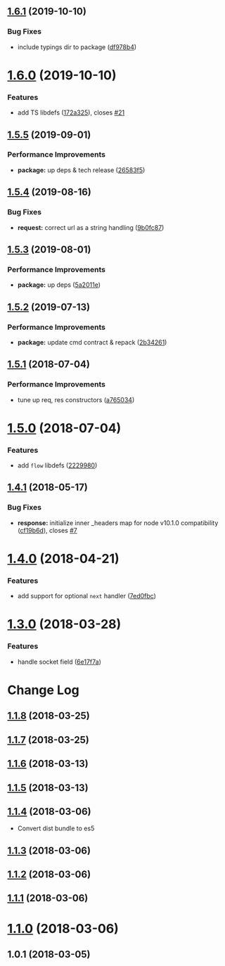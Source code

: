 ## [1.6.1](https://github.com/antongolub/reqresnext/compare/v1.6.0...v1.6.1) (2019-10-10)


### Bug Fixes

* include typings dir to package ([df978b4](https://github.com/antongolub/reqresnext/commit/df978b4))

# [1.6.0](https://github.com/antongolub/reqresnext/compare/v1.5.5...v1.6.0) (2019-10-10)


### Features

* add TS libdefs ([172a325](https://github.com/antongolub/reqresnext/commit/172a325)), closes [#21](https://github.com/antongolub/reqresnext/issues/21)

## [1.5.5](https://github.com/antongolub/reqresnext/compare/v1.5.4...v1.5.5) (2019-09-01)


### Performance Improvements

* **package:** up deps & tech release ([26583f5](https://github.com/antongolub/reqresnext/commit/26583f5))

## [1.5.4](https://github.com/antongolub/reqresnext/compare/v1.5.3...v1.5.4) (2019-08-16)


### Bug Fixes

* **request:** correct url as a string handling ([9b0fc87](https://github.com/antongolub/reqresnext/commit/9b0fc87))

## [1.5.3](https://github.com/antongolub/reqresnext/compare/v1.5.2...v1.5.3) (2019-08-01)


### Performance Improvements

* **package:** up deps ([5a2011e](https://github.com/antongolub/reqresnext/commit/5a2011e))

## [1.5.2](https://github.com/antongolub/reqresnext/compare/v1.5.1...v1.5.2) (2019-07-13)


### Performance Improvements

* **package:** update cmd contract & repack ([2b34261](https://github.com/antongolub/reqresnext/commit/2b34261))

## [1.5.1](https://github.com/antongolub/reqresnext/compare/v1.5.0...v1.5.1) (2018-07-04)


### Performance Improvements

* tune up req, res constructors ([a765034](https://github.com/antongolub/reqresnext/commit/a765034))

# [1.5.0](https://github.com/antongolub/reqresnext/compare/v1.4.1...v1.5.0) (2018-07-04)


### Features

* add `flow` libdefs ([2229980](https://github.com/antongolub/reqresnext/commit/2229980))

<a name="1.4.1"></a>
## [1.4.1](https://github.com/antongolub/reqresnext/compare/v1.4.0...v1.4.1) (2018-05-17)


### Bug Fixes

* **response:** initialize inner _headers map for node v10.1.0 compatibility ([cf19b6d](https://github.com/antongolub/reqresnext/commit/cf19b6d)), closes [#7](https://github.com/antongolub/reqresnext/issues/7)

<a name="1.4.0"></a>
# [1.4.0](https://github.com/antongolub/reqresnext/compare/v1.3.0...v1.4.0) (2018-04-21)


### Features

* add support for optional `next` handler ([7ed0fbc](https://github.com/antongolub/reqresnext/commit/7ed0fbc))

<a name="1.3.0"></a>
# [1.3.0](https://github.com/antongolub/reqresnext/compare/v1.2.0...v1.3.0) (2018-03-28)


### Features

* handle socket field ([6e17f7a](https://github.com/antongolub/reqresnext/commit/6e17f7a))

# Change Log


<a name="1.1.8"></a>
## [1.1.8](https://github.com/antongolub/reqresnext/compare/v1.1.7...v1.1.8) (2018-03-25)



<a name="1.1.7"></a>
## [1.1.7](https://github.com/antongolub/reqresnext/compare/v1.1.6...v1.1.7) (2018-03-25)



<a name="1.1.6"></a>
## [1.1.6](https://github.com/antongolub/reqresnext/compare/v1.1.5...v1.1.6) (2018-03-13)



<a name="1.1.5"></a>
## [1.1.5](https://github.com/antongolub/reqresnext/compare/v1.1.4...v1.1.5) (2018-03-13)



<a name="1.1.4"></a>
## [1.1.4](https://github.com/antongolub/reqresnext/compare/v1.1.3...v1.1.4) (2018-03-06)
* Convert dist bundle to es5



<a name="1.1.3"></a>
## [1.1.3](https://github.com/antongolub/reqresnext/compare/v1.1.2...v1.1.3) (2018-03-06)



<a name="1.1.2"></a>
## [1.1.2](https://github.com/antongolub/reqresnext/compare/v1.1.1...v1.1.2) (2018-03-06)



<a name="1.1.1"></a>
## [1.1.1](https://github.com/antongolub/reqresnext/compare/v1.1.0...v1.1.1) (2018-03-06)



<a name="1.1.0"></a>
# [1.1.0](https://github.com/antongolub/reqresnext/compare/v1.0.1...v1.1.0) (2018-03-06)



<a name="1.0.1"></a>
## 1.0.1 (2018-03-05)
